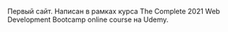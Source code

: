 Первый сайт. 
Написан в рамках курса The Complete 2021 Web Development Bootcamp online course на Udemy.
